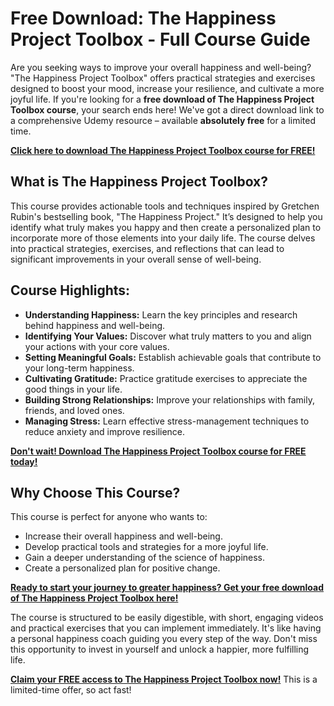 # Free Download: The Happiness Project Toolbox - Full Course Guide

Are you seeking ways to improve your overall happiness and well-being? "The Happiness Project Toolbox" offers practical strategies and exercises designed to boost your mood, increase your resilience, and cultivate a more joyful life. If you're looking for a **free download of The Happiness Project Toolbox course**, your search ends here! We've got a direct download link to a comprehensive Udemy resource – available **absolutely free** for a limited time.

[**Click here to download The Happiness Project Toolbox course for FREE!**](https://udemywork.com/the-happiness-project-toolbox)

## What is The Happiness Project Toolbox?

This course provides actionable tools and techniques inspired by Gretchen Rubin's bestselling book, "The Happiness Project." It’s designed to help you identify what truly makes you happy and then create a personalized plan to incorporate more of those elements into your daily life. The course delves into practical strategies, exercises, and reflections that can lead to significant improvements in your overall sense of well-being.

## Course Highlights:

*   **Understanding Happiness:** Learn the key principles and research behind happiness and well-being.
*   **Identifying Your Values:** Discover what truly matters to you and align your actions with your core values.
*   **Setting Meaningful Goals:** Establish achievable goals that contribute to your long-term happiness.
*   **Cultivating Gratitude:** Practice gratitude exercises to appreciate the good things in your life.
*   **Building Strong Relationships:** Improve your relationships with family, friends, and loved ones.
*   **Managing Stress:** Learn effective stress-management techniques to reduce anxiety and improve resilience.

[**Don't wait! Download The Happiness Project Toolbox course for FREE today!**](https://udemywork.com/the-happiness-project-toolbox)

## Why Choose This Course?

This course is perfect for anyone who wants to:

*   Increase their overall happiness and well-being.
*   Develop practical tools and strategies for a more joyful life.
*   Gain a deeper understanding of the science of happiness.
*   Create a personalized plan for positive change.

[**Ready to start your journey to greater happiness? Get your free download of The Happiness Project Toolbox here!**](https://udemywork.com/the-happiness-project-toolbox)

The course is structured to be easily digestible, with short, engaging videos and practical exercises that you can implement immediately. It's like having a personal happiness coach guiding you every step of the way. Don't miss this opportunity to invest in yourself and unlock a happier, more fulfilling life.

[**Claim your FREE access to The Happiness Project Toolbox now!**](https://udemywork.com/the-happiness-project-toolbox) This is a limited-time offer, so act fast!
